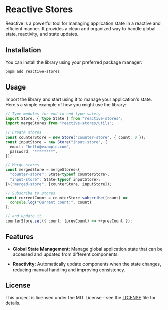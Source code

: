 # Reactive Stores

Reactive is a powerful tool for managing application state in a reactive and efficient manner. It provides a clean and organized way to handle global state, reactivity, and state updates.

## Installation

You can install the library using your preferred package manager:

```bash
pnpm add reactive-stores
```

## Usage

Import the library and start using it to manage your application's state. Here's a simple example of how you might use the library:

```ts
// Type modules for end-to-end type safety
import Store, { type State } from "reactive-stores";
import mergeStores from "reactive-stores/utils";

// Create stores
const counterStore = new Store("counter-store", { count: 0 });
const inputStore = new Store("input-store", {
  email: "hello@example.com",
  password: "********",
});

// Merge stores
const mergedStore = mergeStores<{
  "counter-store": State<typeof counterStore>;
  "input-store": State<typeof inputStore>;
}>("merged-store", [counterStore, inputStore]);

// Subscribe to stores
const currentCount = counterStore.subscribe((count) =>
  console.log("Current count:", count)
);

// and update it
counterStore.set({ count: (prevCount) => ++prevCount });
```

## Features

- **Global State Management:** Manage global application state that can be accessed and updated from different components.

- **Reactivity:** Automatically update components when the state changes, reducing manual handling and improving consistency.

## License

This project is licensed under the MIT License - see the [LICENSE](LICENSE) file for details.
